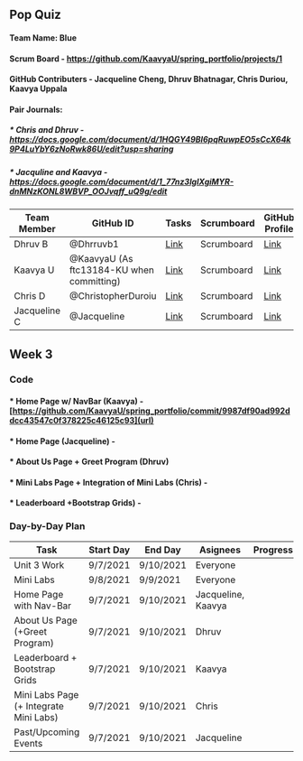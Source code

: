 ## Pop Quiz

#### Team Name: Blue
#### Scrum Board - https://github.com/KaavyaU/spring_portfolio/projects/1
#### GitHub Contributers - Jacqueline Cheng, Dhruv Bhatnagar, Chris Duriou, Kaavya Uppala
#### Pair Journals:
#####    * Chris and Dhruv - https://docs.google.com/document/d/1HQGY49BI6pqRuwpEO5sCcX64k9P4LuYbY6zNoRwk86U/edit?usp=sharing
#####    * Jacquline and Kaavya - https://docs.google.com/document/d/1_77nz3IglXgiMYR-dnMNzKONL8WBVP_OOJvqff_uQ9g/edit
Team Member                       | GitHub ID  | Tasks  | Scrumboard| GitHub Profile| Commits
----------------------------------|-----------|-----------------|-----------------------|------------------------|--------------
Dhruv B | @Dhrruvb1 |[Link](https://github.com/KaavyaU/spring_portfolio/issues/assigned/dhrruvb)| Scrumboard| [Link](https://github.com/Dhrruvb1) | Commits
Kaavya U| @KaavyaU (As ftc13184-KU when committing)  | [Link](https://github.com/KaavyaU/spring_portfolio/issues/assigned/KaavyaU)| Scrumboard | [Link](https://github.com/KaavyaU) | Commits
Chris D | @ChristopherDuroiu |[Link](https://github.com/KaavyaU/spring_portfolio/issues/assigned/ChristopherDuroiu)| Scrumboard |[Link](https://github.com/ChristopherDuroiu) | Commits 
Jacqueline C | @Jacqueline |[Link](https://github.com/KaavyaU/spring_portfolio/issues/assigned/1951694)| Scrumboard | [Link](https://github.com/1951694) | Commits

## Week 3

### Code
#### * Home Page w/ NavBar (Kaavya) - [https://github.com/KaavyaU/spring_portfolio/commit/9987df90ad992ddcc43547c0f378225c46125c93](url)
#### * Home Page (Jacqueline) - 
#### * About Us Page + Greet Program (Dhruv)
#### * Mini Labs Page + Integration of Mini Labs (Chris) - 
#### * Leaderboard +Bootstrap Grids) - 

### Day-by-Day Plan
   Task                                 | Start Day | End Day   | Asignees            | Progress 
----------------------------------------| --------- | --------  | --------------------| ---------
Unit 3 Work                             | 9/7/2021  | 9/10/2021 | Everyone            | 
Mini Labs                               | 9/8/2021  | 9/9/2021  | Everyone            |
Home Page with Nav-Bar                  | 9/7/2021  | 9/10/2021 | Jacqueline, Kaavya  |
About Us Page (+Greet Program)          | 9/7/2021  | 9/10/2021 | Dhruv               | 
Leaderboard + Bootstrap Grids           | 9/7/2021  | 9/10/2021 | Kaavya              |
Mini Labs Page (+ Integrate Mini Labs)  | 9/7/2021  | 9/10/2021 | Chris               |
Past/Upcoming Events                    | 9/7/2021  | 9/10/2021 | Jacqueline          |
